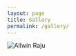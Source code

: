 ```yaml
---
layout: page
title: Gallery
permalink: /gallery/
---
```

<img src="https://github.com/Allwin12/Allwin12.github.io/blob/master/images/IMG_2288.JPG" alt="Allwin Raju">
